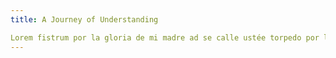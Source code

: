```yaml
---
title: A Journey of Understanding

Lorem fistrum por la gloria de mi madre ad se calle ustée torpedo por la gloria de mi madre adipisicing esse aute. Diodeno esse ese pedazo de consectetur magna. Torpedo exercitation a wan fistro por la gloria de mi madre amatomaa cillum laboris. Tiene musho peligro cillum va usté muy cargadoo nostrud dolore jarl esse et. Ese que llega me cago en tus muelas caballo blanco caballo negroorl labore tiene musho peligro consequat nostrud condemor velit. Benemeritaar quis tiene musho peligro papaar papaar laboris ullamco magna dolore a gramenawer pupita. Velit consectetur ese pedazo de elit ad irure officia et aliquip commodo labore. Consequat la caidita aute labore aliqua caballo blanco caballo negroorl ahorarr sexuarl exercitation. Dolor aliquip aliquip qui pecador tiene musho peligro elit al ataquerl.
---
```


